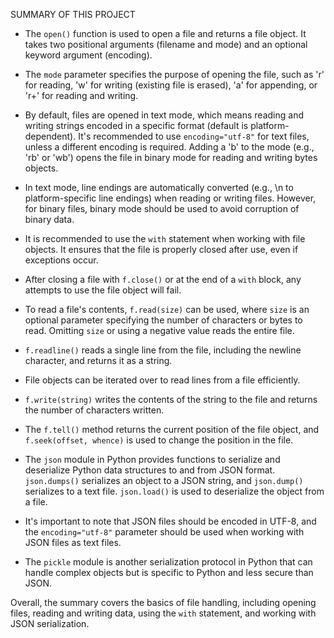 SUMMARY OF THIS PROJECT

- The `open()` function is used to open a file and returns a file object. It takes two positional arguments (filename and mode) and an optional keyword argument (encoding).

- The `mode` parameter specifies the purpose of opening the file, such as 'r' for reading, 'w' for writing (existing file is erased), 'a' for appending, or 'r+' for reading and writing.

- By default, files are opened in text mode, which means reading and writing strings encoded in a specific format (default is platform-dependent). It's recommended to use `encoding="utf-8"` for text files, unless a different encoding is required. Adding a 'b' to the mode (e.g., 'rb' or 'wb') opens the file in binary mode for reading and writing bytes objects.

- In text mode, line endings are automatically converted (e.g., \n to platform-specific line endings) when reading or writing files. However, for binary files, binary mode should be used to avoid corruption of binary data.

- It is recommended to use the `with` statement when working with file objects. It ensures that the file is properly closed after use, even if exceptions occur.

- After closing a file with `f.close()` or at the end of a `with` block, any attempts to use the file object will fail.

- To read a file's contents, `f.read(size)` can be used, where `size` is an optional parameter specifying the number of characters or bytes to read. Omitting `size` or using a negative value reads the entire file.

- `f.readline()` reads a single line from the file, including the newline character, and returns it as a string.

- File objects can be iterated over to read lines from a file efficiently.

- `f.write(string)` writes the contents of the string to the file and returns the number of characters written.

- The `f.tell()` method returns the current position of the file object, and `f.seek(offset, whence)` is used to change the position in the file.

- The `json` module in Python provides functions to serialize and deserialize Python data structures to and from JSON format. `json.dumps()` serializes an object to a JSON string, and `json.dump()` serializes to a text file. `json.load()` is used to deserialize the object from a file.

- It's important to note that JSON files should be encoded in UTF-8, and the `encoding="utf-8"` parameter should be used when working with JSON files as text files.

- The `pickle` module is another serialization protocol in Python that can handle complex objects but is specific to Python and less secure than JSON.

Overall, the summary covers the basics of file handling, including opening files, reading and writing data, using the `with` statement, and working with JSON serialization.
